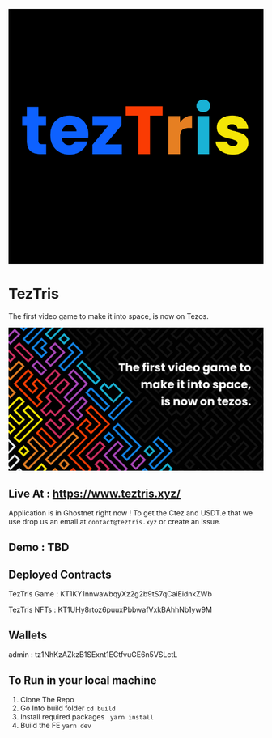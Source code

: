 ![logo](logo.png)

# TezTris
The first video game to make it into space, is now on Tezos.

![banner](banner.png)

## Live At : https://www.teztris.xyz/

Application is in Ghostnet right now ! To get the Ctez and USDT.e that we use drop us an email at ```contact@teztris.xyz``` or create an issue.


## Demo : TBD



## Deployed Contracts

TezTris Game : KT1KY1nnwawbqyXz2g2b9tS7qCaiEidnkZWb

TezTris NFTs : KT1UHy8rtoz6puuxPbbwafVxkBAhhNb1yw9M


## Wallets

admin : tz1NhKzAZkzB1SExnt1ECtfvuGE6n5VSLctL


## To Run in your local machine 

1. Clone The Repo
2. Go Into build folder
 ``` cd build ```
3. Install required packages
  ``` yarn install```
4. Build the FE
 ``` yarn dev ```
